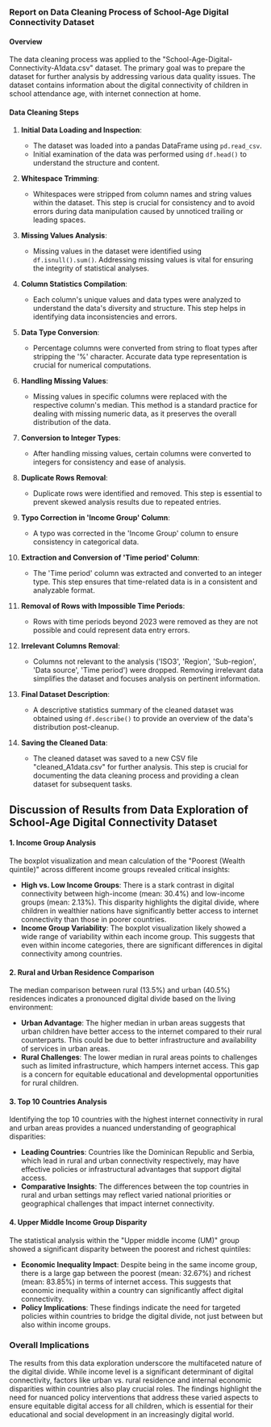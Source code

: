 ### Report on Data Cleaning Process of School-Age Digital Connectivity Dataset

#### Overview
The data cleaning process was applied to the "School-Age-Digital-Connectivity-A1data.csv" dataset. The primary goal was to prepare the dataset for further analysis by addressing various data quality issues. The dataset contains information about the digital connectivity of children in school attendance age, with internet connection at home.

#### Data Cleaning Steps

1. **Initial Data Loading and Inspection**:
   - The dataset was loaded into a pandas DataFrame using `pd.read_csv`. 
   - Initial examination of the data was performed using `df.head()` to understand the structure and content.

2. **Whitespace Trimming**:
   - Whitespaces were stripped from column names and string values within the dataset. This step is crucial for consistency and to avoid errors during data manipulation caused by unnoticed trailing or leading spaces.

3. **Missing Values Analysis**:
   - Missing values in the dataset were identified using `df.isnull().sum()`. Addressing missing values is vital for ensuring the integrity of statistical analyses.

4. **Column Statistics Compilation**:
   - Each column's unique values and data types were analyzed to understand the data's diversity and structure. This step helps in identifying data inconsistencies and errors.

5. **Data Type Conversion**:
   - Percentage columns were converted from string to float types after stripping the '%' character. Accurate data type representation is crucial for numerical computations.

6. **Handling Missing Values**:
   - Missing values in specific columns were replaced with the respective column's median. This method is a standard practice for dealing with missing numeric data, as it preserves the overall distribution of the data.

7. **Conversion to Integer Types**:
   - After handling missing values, certain columns were converted to integers for consistency and ease of analysis.

8. **Duplicate Rows Removal**:
   - Duplicate rows were identified and removed. This step is essential to prevent skewed analysis results due to repeated entries.

9. **Typo Correction in 'Income Group' Column**:
   - A typo was corrected in the 'Income Group' column to ensure consistency in categorical data.

10. **Extraction and Conversion of 'Time period' Column**:
    - The 'Time period' column was extracted and converted to an integer type. This step ensures that time-related data is in a consistent and analyzable format.

11. **Removal of Rows with Impossible Time Periods**:
    - Rows with time periods beyond 2023 were removed as they are not possible and could represent data entry errors.

12. **Irrelevant Columns Removal**:
    - Columns not relevant to the analysis ('ISO3', 'Region', 'Sub-region', 'Data source', 'Time period') were dropped. Removing irrelevant data simplifies the dataset and focuses analysis on pertinent information.

13. **Final Dataset Description**:
    - A descriptive statistics summary of the cleaned dataset was obtained using `df.describe()` to provide an overview of the data's distribution post-cleanup.

14. **Saving the Cleaned Data**:
    - The cleaned dataset was saved to a new CSV file "cleaned_A1data.csv" for further analysis. This step is crucial for documenting the data cleaning process and providing a clean dataset for subsequent tasks.

## Discussion of Results from Data Exploration of School-Age Digital Connectivity Dataset

#### 1. Income Group Analysis
The boxplot visualization and mean calculation of the "Poorest (Wealth quintile)" across different income groups revealed critical insights:

- **High vs. Low Income Groups**: There is a stark contrast in digital connectivity between high-income (mean: 30.4%) and low-income groups (mean: 2.13%). This disparity highlights the digital divide, where children in wealthier nations have significantly better access to internet connectivity than those in poorer countries.
- **Income Group Variability**: The boxplot visualization likely showed a wide range of variability within each income group. This suggests that even within income categories, there are significant differences in digital connectivity among countries.

#### 2. Rural and Urban Residence Comparison
The median comparison between rural (13.5%) and urban (40.5%) residences indicates a pronounced digital divide based on the living environment:

- **Urban Advantage**: The higher median in urban areas suggests that urban children have better access to the internet compared to their rural counterparts. This could be due to better infrastructure and availability of services in urban areas.
- **Rural Challenges**: The lower median in rural areas points to challenges such as limited infrastructure, which hampers internet access. This gap is a concern for equitable educational and developmental opportunities for rural children.

#### 3. Top 10 Countries Analysis
Identifying the top 10 countries with the highest internet connectivity in rural and urban areas provides a nuanced understanding of geographical disparities:

- **Leading Countries**: Countries like the Dominican Republic and Serbia, which lead in rural and urban connectivity respectively, may have effective policies or infrastructural advantages that support digital access.
- **Comparative Insights**: The differences between the top countries in rural and urban settings may reflect varied national priorities or geographical challenges that impact internet connectivity.

#### 4. Upper Middle Income Group Disparity
The statistical analysis within the "Upper middle income (UM)" group showed a significant disparity between the poorest and richest quintiles:

- **Economic Inequality Impact**: Despite being in the same income group, there is a large gap between the poorest (mean: 32.67%) and richest (mean: 83.85%) in terms of internet access. This suggests that economic inequality within a country can significantly affect digital connectivity.
- **Policy Implications**: These findings indicate the need for targeted policies within countries to bridge the digital divide, not just between but also within income groups.

### Overall Implications
The results from this data exploration underscore the multifaceted nature of the digital divide. While income level is a significant determinant of digital connectivity, factors like urban vs. rural residence and internal economic disparities within countries also play crucial roles. The findings highlight the need for nuanced policy interventions that address these varied aspects to ensure equitable digital access for all children, which is essential for their educational and social development in an increasingly digital world.
